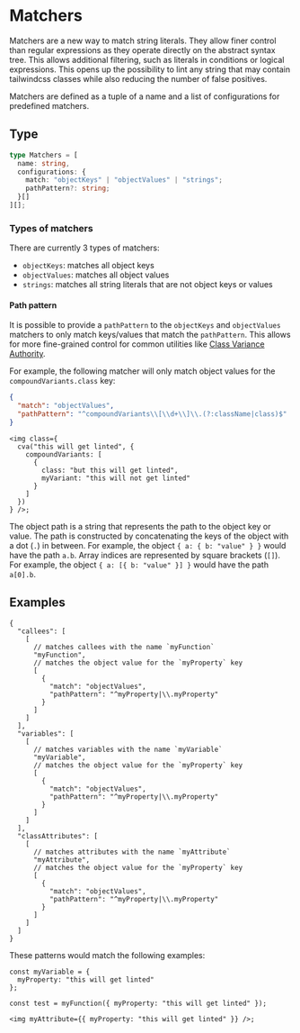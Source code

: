 # Matchers

Matchers are a new way to match string literals. They allow finer control than regular expressions as they operate directly on the abstract syntax tree.
This allows additional filtering, such as literals in conditions or logical expressions. This opens up the possibility to lint any string that may contain tailwindcss classes while also reducing the number of false positives.

Matchers are defined as a tuple of a name and a list of configurations for predefined matchers.  

## Type

```ts
type Matchers = [
  name: string,
  configurations: {
    match: "objectKeys" | "objectValues" | "strings";
    pathPattern?: string;
  }[]
][];
```

### Types of matchers

There are currently 3 types of matchers:

- `objectKeys`: matches all object keys
- `objectValues`: matches all object values
- `strings`: matches all string literals that are not object keys or values

#### Path pattern

It is possible to provide a `pathPattern` to the `objectKeys` and `objectValues` matchers to only match keys/values that match the `pathPattern`. This allows for more fine-grained control for common utilities like [Class Variance Authority](https://cva.style/docs/getting-started/installation#intellisense).

For example, the following matcher will only match object values for the `compoundVariants.class` key:

```json
{
  "match": "objectValues",
  "pathPattern": "^compoundVariants\\[\\d+\\]\\.(?:className|class)$"
}
```

```tsx
<img class={
  cva("this will get linted", {
    compoundVariants: [
      {
        class: "but this will get linted",
        myVariant: "this will not get linted"
      }
    ]
  })
} />;
```

The object path is a string that represents the path to the object key or value. The path is constructed by concatenating the keys of the object with a dot (`.`) in between. For example, the object `{ a: { b: "value" } }` would have the path `a.b`. Array indices are represented by square brackets (`[]`). For example, the object `{ a: [{ b: "value" }] }` would have the path `a[0].b`.

## Examples

```jsonc
{
  "callees": [
    [
      // matches callees with the name `myFunction`
      "myFunction",
      // matches the object value for the `myProperty` key
      [
        {
          "match": "objectValues",
          "pathPattern": "^myProperty|\\.myProperty"
        }
      ] 
    ]
  ],
  "variables": [
    [
      // matches variables with the name `myVariable`
      "myVariable",
      // matches the object value for the `myProperty` key
      [
        {
          "match": "objectValues",
          "pathPattern": "^myProperty|\\.myProperty"
        }
      ] 
    ]
  ],
  "classAttributes": [
    [
      // matches attributes with the name `myAttribute`
      "myAttribute",
      // matches the object value for the `myProperty` key
      [
        {
          "match": "objectValues",
          "pathPattern": "^myProperty|\\.myProperty"
        }
      ] 
    ]
  ]
}
```

These patterns would match the following examples:

```tsx
const myVariable = {
  myProperty: "this will get linted"
};
```

```tsx
const test = myFunction({ myProperty: "this will get linted" });
```

```tsx
<img myAttribute={{ myProperty: "this will get linted" }} />;
```
